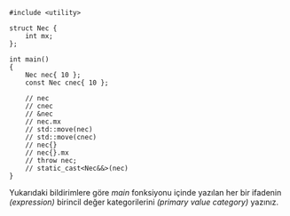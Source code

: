 ```
#include <utility>

struct Nec {
	int mx;
};

int main()
{
	Nec nec{ 10 };
	const Nec cnec{ 10 };

	// nec
	// cnec
	// &nec
	// nec.mx
	// std::move(nec)
	// std::move(cnec)
	// nec{}
	// nec{}.mx
	// throw nec;
	// static_cast<Nec&&>(nec)
}
```

Yukarıdaki bildirimlere göre _main_ fonksiyonu içinde yazılan her bir ifadenin _(expression)_ birincil değer kategorilerini _(primary value category)_ yazınız.
